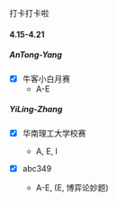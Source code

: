 
打卡打卡啦

#### 4.15-4.21

##### AnTong-Yang

- [X] 牛客小白月赛
  + A-E

##### YiLing-Zhang

- [X] 华南理工大学校赛

  + A, E, I
- [X] abc349

  + A-E, (E, 博弈论妙题)
